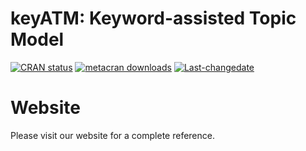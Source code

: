 
<!-- README.md is generated from README.Rmd. Please edit that file -->

# keyATM: Keyword-assisted Topic Model

<!-- badges: start -->

[![CRAN
status](https://www.r-pkg.org/badges/version/keyATM)](https://CRAN.R-project.org/package=keyATM)
[![metacran
downloads](https://cranlogs.r-pkg.org/badges/grand-total/keyATM)](https://cran.r-project.org/package=keyATM)
[![Last-changedate](https://img.shields.io/badge/last%20change-2019--08--25-yellowgreen.svg)](/commits/master)
<!-- badges: end -->

# Website
Please visit our website for a complete reference.
